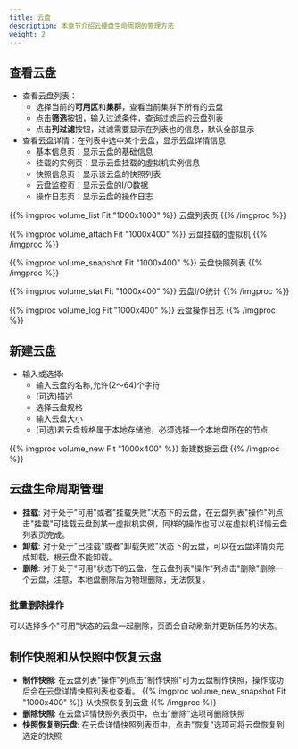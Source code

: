 ```yaml
---
title: 云盘
description: 本章节介绍云硬盘生命周期的管理方法
weight: 2
---
```


## 查看云盘

* 查看云盘列表：
  * 选择当前的**可用区**和**集群**，查看当前集群下所有的云盘
  * 点击**筛选**按钮，输入过滤条件，查询过滤后的云盘列表
  * 点击**列过滤**按钮，过滤需要显示在列表也的信息，默认全部显示
* 查看云盘详情：在列表中选中某个云盘，显示云盘详情信息
  * 基本信息页：显示云盘的基础信息 
  * 挂载的实例页：显示云盘挂载的虚拟机实例信息
  * 快照信息页：显示该云盘的快照列表
  * 云盘监控页：显示云盘的I/O数据
  * 操作日志页：显示云盘的操作日志
  
{{% imgproc volume_list Fit "1000x1000" %}}
云盘列表页
{{% /imgproc %}}

{{% imgproc volume_attach Fit "1000x400" %}}
云盘挂载的虚拟机
{{% /imgproc %}}

{{% imgproc volume_snapshot Fit "1000x400" %}}
云盘快照列表
{{% /imgproc %}}

{{% imgproc volume_stat Fit "1000x400" %}}
云盘I/O统计
{{% /imgproc %}}


{{% imgproc volume_log Fit "1000x400" %}}
云盘操作日志
{{% /imgproc %}}

## 新建云盘
* 输入或选择:
  * 输入云盘的名称,允许(2～64)个字符
  * (可选)描述
  * 选择云盘规格
  * 输入云盘大小
  * (可选)若云盘规格属于本地存储池，必须选择一个本地盘所在的节点
  
{{% imgproc volume_new Fit "1000x400" %}}
新建数据云盘
{{% /imgproc %}}

## 云盘生命周期管理
* **挂载**: 对于处于"可用"或者"挂载失败"状态下的云盘，在云盘列表"操作"列点击"挂载"可挂载云盘到某一虚拟机实例，同样的操作也可以在虚拟机详情云盘列表页完成。
* **卸载**: 对于处于"已挂载"或者"卸载失败"状态下的云盘，可以在云盘详情页完成卸载，根云盘不能卸载。
* **删除**: 对于处于"可用"状态下的云盘，在云盘列表"操作"列点击"删除"删除一个云盘，注意，本地盘删除后为物理删除，无法恢复。
  
### 批量删除操作

可以选择多个"可用"状态的云盘一起删除，页面会自动刷新并更新任务的状态。

## 制作快照和从快照中恢复云盘
* **制作快照**: 在云盘列表"操作"列点击"制作快照"可为云盘制作快照，操作成功后会在云盘详情快照列表也查看。
{{% imgproc volume_new_snapshot Fit "1000x400" %}}
从快照恢复到云盘
{{% /imgproc %}}
* **删除快照**: 在云盘详情快照列表页中，点击"删除"选项可删除快照
* **快照恢复到云盘**:  在云盘详情快照列表页中，点击"恢复"选项可将云盘恢复到选定的快照



